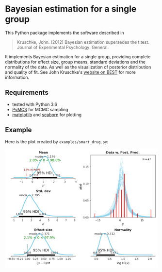 # Bayesian estimation for a single group

This Python package implements the software described in

> Kruschke, John. (2012) Bayesian estimation supersedes the t
> test. Journal of Experimental Psychology: General.

It implements Bayesian estimation for a single group, providing complete
distributions for effect size, group means,
standard deviations and the normality of the
data. As well as the visualization of posterior distribution and quality of fit. See John Kruschke's [website on
BEST](http://www.indiana.edu/~kruschke/BEST/) for more information.

## Requirements ##

 * tested with Python 3.6
 * [PyMC3](https://docs.pymc.io/) for MCMC sampling
 * [matplotlib](http://matplotlib.org) and [seaborn](https://seaborn.pydata.org/) for plotting

## Example ##

Here is the plot created by `examples/smart_drug.py`:

![smart_drug.png](examples/smart_drug.png)
